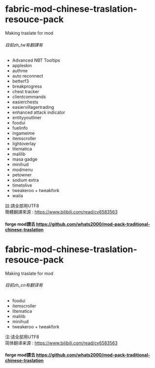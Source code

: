 # fabric-mod-chinese-traslation-resouce-pack
Making traslate for mod<br>
###### 目前zh_tw有翻譯有
* Advanced NBT Tooltips
* appleskin
* authme
* auto reconnect
* betterf3
* breakprogress
* chest tracker
* clientcommands
* easierchests
* easiervillagertrading
* enhanced attack indicator
* entityyoutliner
* foodui
* fuelinfo
* ingameime
* itemscroller
* lightoverlay
* litematica
* malilib
* masa gadge
* minihud
* modmenu
* petowner
* sodium extra
* timetolive
* tweakeroo + tweakfork
* waila<br>

註:請全部用UTF8<br>
簡體翻譯來源 : https://www.bilibili.com/read/cv6583563<br>
#### forge mod請去 https://github.com/whats2000/mod-pack-traditional-chinese-traslation

#  fabric-mod-chinese-traslation-resouce-pack
Making traslate for mod<br>
###### 目前zh_cn有翻译有
* foodui
* itemscroller
* litematica
* malilib
* minihud
* tweakeroo + tweakfork<br>

注:请全部用UTF8<br>
简体翻译来源 : https://www.bilibili.com/read/cv6583563

#### forge mod請去 https://github.com/whats2000/mod-pack-traditional-chinese-traslation

